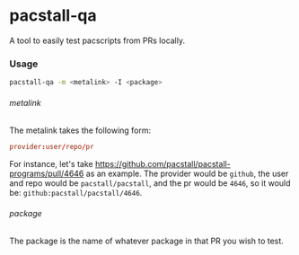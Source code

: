 # pacstall-qa

A tool to easily test pacscripts from PRs locally.

### Usage

```bash
pacstall-qa -m <metalink> -I <package>
```

###### metalink
The metalink takes the following form:

```toml
provider:user/repo/pr
```

For instance, let's take https://github.com/pacstall/pacstall-programs/pull/4646 as an example. The provider would be `github`, the user and repo would be `pacstall/pacstall`, and the pr would be `4646`, so it would be: `github:pacstall/pacstall/4646`.

###### package
The package is the name of whatever package in that PR you wish to test.
